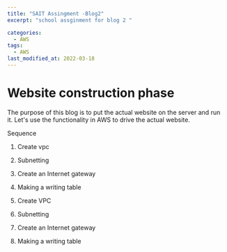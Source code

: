 ```yaml
---
title: "SAIT Assingment -Blog2"
excerpt: "school assginment for blog 2 "

categories:
  - AWS
tags:
  - AWS
last_modified_at: 2022-03-18
---
```


# Website construction phase

The purpose of this blog is to put the actual website on the server and run it. Let's use the functionality in AWS to drive the actual website.

Sequence

1. Create vpc
2. Subnetting
3. Create an Internet gateway
4. Making a writing table






1. Create VPC

2. Subnetting

3. Create an Internet gateway


4. Making a writing table